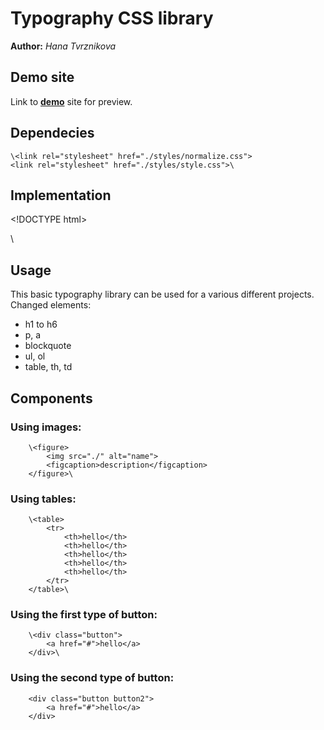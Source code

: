 # Typography CSS library
**Author:** *Hana Tvrznikova*
## Demo site
Link to **[demo](http://www.github.io)** site for preview.
## Dependecies
    \<link rel="stylesheet" href="./styles/normalize.css">
    <link rel="stylesheet" href="./styles/style.css">\
## Implementation
\<!DOCTYPE html>
<html lang="en">
<head>
    <meta charset="UTF-8">
    <meta name="viewport" content="width=device-width, initial-scale=1.0">
    <title>Typography</title>
    <link rel="stylesheet" href="./styles/normalize.css">
    <link rel="stylesheet" href="./styles/style.css">
</head>\

## Usage
This basic typography library can be used for a various different projects. 
Changed elements: 
  - h1 to h6
  - p, a
  - blockquote 
  - ul, ol
  - table, th, td
  
## Components
### Using images: 
        \<figure>
            <img src="./" alt="name">
            <figcaption>description</figcaption>
        </figure>\
        
### Using tables: 
        \<table>
            <tr>
                <th>hello</th>
                <th>hello</th>
                <th>hello</th>
                <th>hello</th>
                <th>hello</th>
            </tr>
        </table>\

### Using the first type of button: 
        \<div class="button">
            <a href="#">hello</a>
        </div>\

### Using the second type of button: 
        <div class="button button2">
            <a href="#">hello</a>
        </div>
